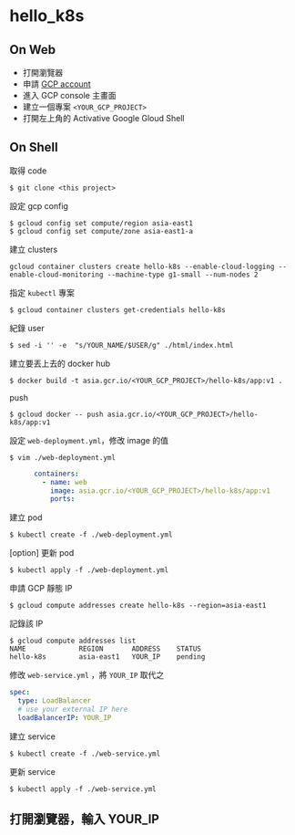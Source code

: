 # hello_k8s

## On Web

- 打開瀏覽器
- 申請 [GCP account](https://cloud.google.com/)
- 進入 GCP console 主畫面
- 建立一個專案 `<YOUR_GCP_PROJECT>`
- 打開左上角的 Activative Google Gloud Shell


## On Shell

取得 code

```shell
$ git clone <this project>
```

設定 gcp config

```shell
$ gcloud config set compute/region asia-east1
$ gcloud config set compute/zone asia-east1-a
```

建立 clusters

```shell
gcloud container clusters create hello-k8s --enable-cloud-logging --enable-cloud-monitoring --machine-type g1-small --num-nodes 2
```

指定 `kubectl` 專案

```shell
$ gcloud container clusters get-credentials hello-k8s
```

紀錄 user

```shell
$ sed -i '' -e  "s/YOUR_NAME/$USER/g" ./html/index.html
```

建立要丟上去的 docker hub

```shell
$ docker build -t asia.gcr.io/<YOUR_GCP_PROJECT>/hello-k8s/app:v1 .
```

push

```shell
$ gcloud docker -- push asia.gcr.io/<YOUR_GCP_PROJECT>/hello-k8s/app:v1
```

設定 `web-deployment.yml`，修改 image 的值

```shell
$ vim ./web-deployment.yml
```

```yaml
      containers:
        - name: web
          image: asia.gcr.io/<YOUR_GCP_PROJECT>/hello-k8s/app:v1
          ports:
```

建立 pod

```shell
$ kubectl create -f ./web-deployment.yml
```

[option] 更新 pod

```shell
$ kubectl apply -f ./web-deployment.yml
```

申請 GCP 靜態 IP

```shell
$ gcloud compute addresses create hello-k8s --region=asia-east1
```

記錄該 IP

```shell
$ gcloud compute addresses list
NAME             REGION       ADDRESS    STATUS
hello-k8s        asia-east1   YOUR_IP    pending
```

修改 `web-service.yml` ，將 `YOUR_IP` 取代之

```yaml
spec:
  type: LoadBalancer
  # use your external IP here
  loadBalancerIP: YOUR_IP
```

建立 service

```shell
$ kubectl create -f ./web-service.yml
```

更新 service

```shell
$ kubectl apply -f ./web-service.yml
```

## 打開瀏覽器，輸入 YOUR_IP

